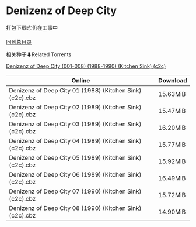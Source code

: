 # Denizenz of Deep City

打包下载📦仍在工事中

[回到总目录](/Catalogs.md)







相关种子⬇Related Torrents

[Denizenz of Deep City (001-008) (1988-1990) (Kitchen Sink) (c2c)](https://github.com/alicewish/markdown/blob/master/torrent/Denizenz-of-Deep-City--001-008---1988-1990---Kitchen-Sink---c2c.md)

Online | Download
--- | ---
Denizenz of Deep City 01 (1988) (Kitchen Sink) (c2c).cbz | 15.63MiB
Denizenz of Deep City 02 (1989) (Kitchen Sink) (c2c).cbz | 15.47MiB
Denizenz of Deep City 03 (1989) (Kitchen Sink) (c2c).cbz | 16.20MiB
Denizenz of Deep City 04 (1989) (Kitchen Sink) (c2c).cbz | 15.77MiB
Denizenz of Deep City 05 (1989) (Kitchen Sink) (c2c).cbz | 15.92MiB
Denizenz of Deep City 06 (1989) (Kitchen Sink) (c2c).cbz | 16.49MiB
Denizenz of Deep City 07 (1990) (Kitchen Sink) (c2c).cbz | 15.72MiB
Denizenz of Deep City 08 (1990) (Kitchen Sink) (c2c).cbz | 14.90MiB